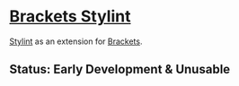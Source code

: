 # [Brackets Stylint](https://github.com/TheGonzalezDesigns/Brackets-Stylint#stylint)
[Stylint](https://rosspatton.github.io/stylint/) as an extension for [Brackets](Brackets.io).

## Status: Early Development & Unusable

